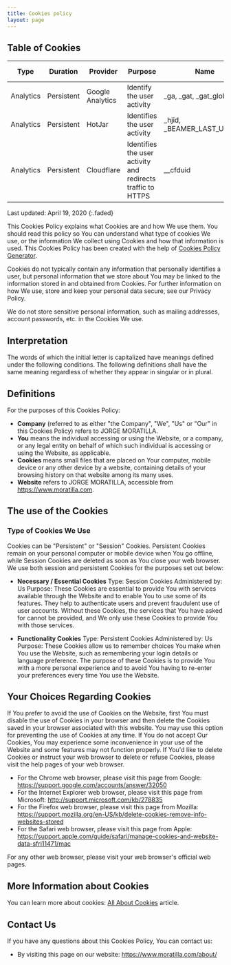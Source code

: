 ```yaml
---
title: Cookies policy
layout: page
---
```


## Table of Cookies

| Type | Duration | Provider | Purpose | Name | More Info | Opt-out |
| ---  | -------- | --------- | --------- | ------ | --------------- | ------- |
| Analytics | Persistent | Google Analytics | Identify the user activity | _ga, _gat, _gat_global | [More info](https://developers.google.com/analytics/devguides/collection/analyticsjs/cookie-usage?hl=es#overview) |
| Analytics | Persistent | HotJar | Identifies the user activity | _hjid, _BEAMER_LAST_UPDATE | [More info](https://help.hotjar.com/hc/en-us/articles/115011789248-Hotjar-Cookies) |
| Analytics | Persistent | Cloudflare | Identifies the user activity and redirects traffic to HTTPS | __cfduid | [More info](https://support.cloudflare.com/hc/en-us/articles/200170156-Understanding-the-Cloudflare-Cookies) |


Last updated: April 19, 2020
{:.faded}

This Cookies Policy explains what Cookies are and how We use them. You should read this policy so You can understand what type of cookies We use, or the information We collect using Cookies and how that information is used. This Cookies Policy has been created with the help of <a href="https://www.termsfeed.com/cookies-policy-generator/">Cookies Policy Generator</a>.

Cookies do not typically contain any information that personally identifies a user, but personal information that we store about You may be linked to the information stored in and obtained from Cookies. For further information on how We use, store and keep your personal data secure, see our Privacy Policy.

We do not store sensitive personal information, such as mailing addresses, account passwords, etc. in the Cookies We use.

## Interpretation
The words of which the initial letter is capitalized have meanings defined under the following conditions.
The following definitions shall have the same meaning regardless of whether they appear in singular or in plural.

## Definitions
For the purposes of this Cookies Policy:

* <strong>Company</strong> (referred to as either "the Company", "We", "Us" or "Our" in this Cookies Policy) refers to JORGE MORATILLA.
* <strong>You</strong> means the individual accessing or using the Website, or a company, or any legal entity on behalf of which such individual is accessing or using the Website, as applicable.
* <strong>Cookies</strong> means small files that are placed on Your computer, mobile device or any other device by a website, containing details of your browsing history on that website among its many uses.
* <strong>Website</strong> refers to JORGE MORATILLA, accessible from https://www.moratilla.com.


## The use of the Cookies

### Type of Cookies We Use 
Cookies can be "Persistent" or "Session" Cookies. Persistent Cookies remain on your personal computer or mobile device when You go offline, while Session Cookies are deleted as soon as You close your web browser.
We use both session and persistent Cookies for the purposes set out below:

* <strong>Necessary / Essential Cookies</strong>
    Type: Session Cookies
    Administered by: Us
    Purpose: These Cookies are essential to provide You with services available through the Website and to enable You to use some of its features. They help to authenticate users and prevent fraudulent use of user accounts. Without these Cookies, the services that You have asked for cannot be provided, and We only use these Cookies to provide You with those services.

* <strong>Functionality Cookies</strong>
    Type: Persistent Cookies
    Administered by: Us
    Purpose: These Cookies allow us to remember choices You make when You use the Website, such as remembering your login details or language preference. The purpose of these Cookies is to provide You with a more personal experience and to avoid You having to re-enter your preferences every time You use the Website.

## Your Choices Regarding Cookies
If You prefer to avoid the use of Cookies on the Website, first You must disable the use of Cookies in your browser and then delete the Cookies saved in your browser associated with this website. You may use this option for preventing the use of Cookies at any time.
If You do not accept Our Cookies, You may experience some inconvenience in your use of the Website and some features may not function properly.
If You'd like to delete Cookies or instruct your web browser to delete or refuse Cookies, please visit the help pages of your web browser.

* For the Chrome web browser, please visit this page from Google: https://support.google.com/accounts/answer/32050
* For the Internet Explorer web browser, please visit this page from Microsoft: http://support.microsoft.com/kb/278835
* For the Firefox web browser, please visit this page from Mozilla: https://support.mozilla.org/en-US/kb/delete-cookies-remove-info-websites-stored
* For the Safari web browser, please visit this page from Apple: https://support.apple.com/guide/safari/manage-cookies-and-website-data-sfri11471/mac


For any other web browser, please visit your web browser's official web pages.

## More Information about Cookies
You can learn more about cookies: <a href="https://www.termsfeed.com/blog/cookies/">All About Cookies</a> article.

## Contact Us
If you have any questions about this Cookies Policy, You can contact us:

* By visiting this page on our website: <a href="https://www.moratilla.com/about/">https://www.moratilla.com/about/</a>

